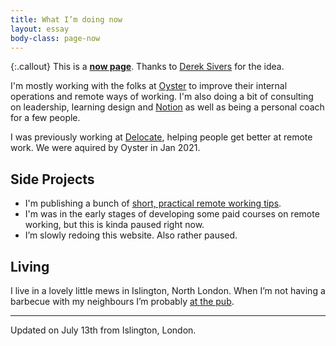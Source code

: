 ```yaml
---
title: What I’m doing now
layout: essay
body-class: page-now
---
```


{:.callout}
This is a [**now page**](https://nownownow.com/about). Thanks to [Derek Sivers](https://sivers.org/nowff) for the idea.

I'm mostly working with the folks at [Oyster](https://www.oysterhr.com/) to improve their internal operations and remote ways of working. I'm also doing a bit of consulting on leadership, learning design and [Notion](http://notion.so) as well as being a personal coach for a few people.

I was previously working at [Delocate](http://delocate.co), helping people get better at remote work. We were aquired by Oyster in Jan 2021.

## Side Projects

- I'm publishing a bunch of [short, practical remote working tips](/remote).
- I'm was in the early stages of developing some paid courses on remote working, but this is kinda paused right now.
- I’m slowly redoing this website. Also rather paused.

## Living

I live in a lovely little mews in Islington, North London. When I’m not having a barbecue with my neighbours I’m probably [at the pub](https://twitter.com/armssmyth).

---

Updated on July 13th from Islington, London.

